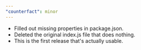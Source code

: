 ```yaml
---
"counterfact": minor
---
```


- Filled out missing properties in package.json.
- Deleted the original index.js file that does nothing.
- This is the first release that's actually usable. 
